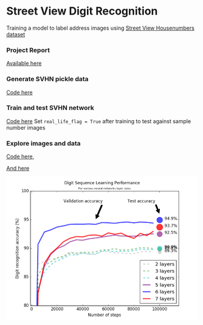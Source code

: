 # Street View Digit Recognition
Training a model to label address images using [Street View Housenumbers dataset](http://ufldl.stanford.edu/housenumbers/)

### Project Report  
[Available here](https://github.com/burnssa/street_view_digit_recognition/blob/master/MLND%20Capstone%20Report.pdf)

### Generate SVHN pickle data
[Code here](https://github.com/burnssa/street_view_digit_recognition/blob/master/check_and_pickle_svhn_data.py)

### Train and test SVHN network
[Code here](https://github.com/burnssa/street_view_digit_recognition/blob/master/train_and_test_svhn_data.py)
Set `real_life_flag = True` after training to test against sample number images

### Explore images and data
[Code here](https://github.com/burnssa/street_view_digit_recognition/blob/master/digits_print_and_summarize.py),

[And here](https://github.com/burnssa/street_view_digit_recognition/blob/master/svhn_summary_stats.py)

![Results overview](https://raw.githubusercontent.com/burnssa/street_view_digit_recognition/master/20161030_learning_rate_chart_99_learning_rate.png)


